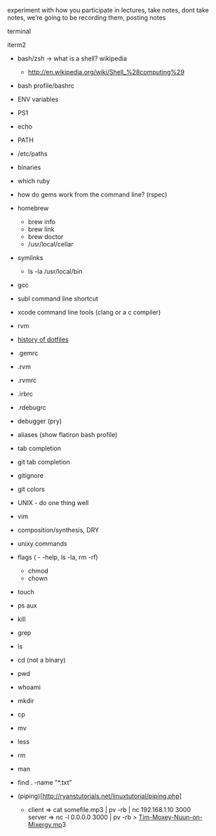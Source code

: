 experiment with how you participate in lectures, take notes, dont take notes, we’re going to be recording them, posting notes

terminal

iterm2

  * bash/zsh -> what is a shell? wikipedia 
    * <http://en.wikipedia.org/wiki/Shell_%28computing%29>
  * bash profile/bashrc
  * ENV variables
  * PS1
  * echo
  * PATH
  * /etc/paths
  * binaries  
  * which ruby
  * how do gems work from the command line? (rspec)
  * homebrew 
    * brew info
    * brew link
    * brew doctor
    * /usr/local/cellar
  * symlinks 
    * ls -la /usr/local/bin  
  * gcc
  * subl command line shortcut
  * xcode command line tools (clang or a c compiler)
  * rvm
  * [history of dotfiles](http://pub.gajendra.net/2012/09/dotfiles)
  * .gemrc
  * .rvm
  * .rvmrc
  * .irbrc
  * .rdebugrc
  * debugger (pry)
  * aliases (show flatiron bash profile)
  * tab completion
  * git tab completion
  * gitignore
  * git colors

  * UNIX - do one thing well
  * vim
  * composition/synthesis, DRY

  * unixy commands
  * flags ( - -help, ls -la, rm -rf) 
    * chmod
    * chown
  * touch
  * ps aux
  * kill
  * grep
  * ls
  * cd (not a binary)
  * pwd
  * whoami
  * mkdir
  * cp
  * mv
  * less
  * rm
  * man
  * find . -name "*.txt”
  * (piping)[http://ryanstutorials.net/linuxtutorial/piping.php]
    * client => cat somefile.mp3 | pv -rb | nc 192.168.1.10 3000   
server => nc -l 0.0.0.0 3000 | pv -rb > [Tim-Moxey-Nuun-on-Mixergy.mp](http://Tim-Moxey-Nuun-on-Mixergy.mp)3